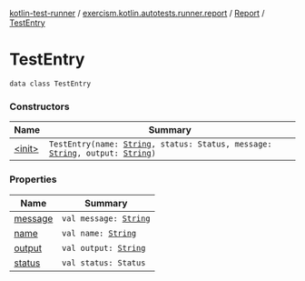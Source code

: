[kotlin-test-runner](../../../index.md) / [exercism.kotlin.autotests.runner.report](../../index.md) / [Report](../index.md) / [TestEntry](./index.md)

# TestEntry

`data class TestEntry`

### Constructors

| Name | Summary |
|---|---|
| [&lt;init&gt;](-init-.md) | `TestEntry(name: `[`String`](https://kotlinlang.org/api/latest/jvm/stdlib/kotlin/-string/index.html)`, status: Status, message: `[`String`](https://kotlinlang.org/api/latest/jvm/stdlib/kotlin/-string/index.html)`, output: `[`String`](https://kotlinlang.org/api/latest/jvm/stdlib/kotlin/-string/index.html)`)` |

### Properties

| Name | Summary |
|---|---|
| [message](message.md) | `val message: `[`String`](https://kotlinlang.org/api/latest/jvm/stdlib/kotlin/-string/index.html) |
| [name](name.md) | `val name: `[`String`](https://kotlinlang.org/api/latest/jvm/stdlib/kotlin/-string/index.html) |
| [output](output.md) | `val output: `[`String`](https://kotlinlang.org/api/latest/jvm/stdlib/kotlin/-string/index.html) |
| [status](status.md) | `val status: Status` |
